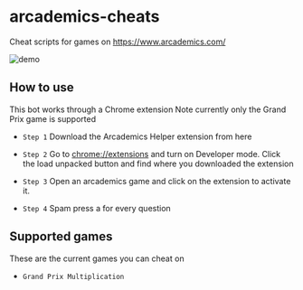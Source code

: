 # arcademics-cheats
Cheat scripts for games on https://www.arcademics.com/

![demo](https://user-images.githubusercontent.com/101005658/170934998-f7af8941-b48b-41d1-980a-474cfd2e55f5.gif "demo hack")

## How to use
This bot works through a Chrome extension
Note currently only the Grand Prix game is supported

- `Step 1` Download the Arcademics Helper extension from here

- `Step 2` Go to [chrome://extensions](chrome://extensions) and turn on Developer mode. Click the load unpacked button and find where you downloaded the extension

- `Step 3` Open an arcademics game and click on the extension to activate it. 

- `Step 4` Spam press a for every question


## Supported games
These are the current games you can cheat on
- `Grand Prix Multiplication` 


